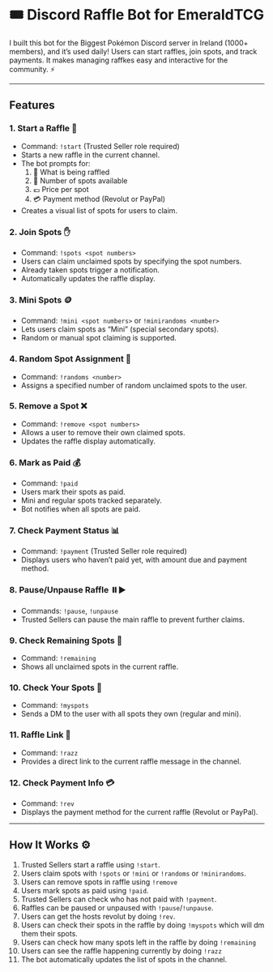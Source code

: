 # 🎟️ Discord Raffle Bot for EmeraldTCG

I built this bot for the Biggest Pokémon Discord server in Ireland (1000+ members), and it’s used daily! Users can start raffles, join spots, and track payments. It makes managing raffkes easy and interactive for the community. ⚡

---

## Features

### 1. **Start a Raffle** 🏁
- Command: `!start` (Trusted Seller role required)
- Starts a new raffle in the current channel.
- The bot prompts for:
  1. 🎁 What is being raffled
  2. 🔢 Number of spots available
  3. 💶 Price per spot
  4. 💳 Payment method (Revolut or PayPal)
- Creates a visual list of spots for users to claim.

### 2. **Join Spots** ✋
- Command: `!spots <spot numbers>`
- Users can claim unclaimed spots by specifying the spot numbers.
- Already taken spots trigger a notification.
- Automatically updates the raffle display.

### 3. **Mini Spots** 🪙
- Command: `!mini <spot numbers>` or `!minirandoms <number>`
- Lets users claim spots as “Mini” (special secondary spots).
- Random or manual spot claiming is supported.

### 4. **Random Spot Assignment** 🎲
- Command: `!randoms <number>`
- Assigns a specified number of random unclaimed spots to the user.

### 5. **Remove a Spot** ❌
- Command: `!remove <spot numbers>`
- Allows a user to remove their own claimed spots.
- Updates the raffle display automatically.

### 6. **Mark as Paid** 💰
- Command: `!paid`
- Users mark their spots as paid.
- Mini and regular spots tracked separately.
- Bot notifies when all spots are paid.

### 7. **Check Payment Status** 📊
- Command: `!payment` (Trusted Seller role required)
- Displays users who haven’t paid yet, with amount due and payment method.

### 8. **Pause/Unpause Raffle** ⏸️▶️
- Commands: `!pause`, `!unpause`
- Trusted Sellers can pause the main raffle to prevent further claims.

### 9. **Check Remaining Spots** 🔢
- Command: `!remaining`
- Shows all unclaimed spots in the current raffle.

### 10. **Check Your Spots** 📩
- Command: `!myspots`
- Sends a DM to the user with all spots they own (regular and mini).

### 11. **Raffle Link** 🔗
- Command: `!razz`
- Provides a direct link to the current raffle message in the channel.

### 12. **Check Payment Info** 💳
- Command: `!rev`
- Displays the payment method for the current raffle (Revolut or PayPal).

---

## How It Works ⚙️
1. Trusted Sellers start a raffle using `!start`.
2. Users claim spots with `!spots` or `!mini` or `!randoms` or `!minirandoms`.
3. Users can remove spots in raffle using `!remove`
4. Users mark spots as paid using `!paid`.
5. Trusted Sellers can check who has not paid with `!payment`.
6. Raffles can be paused or unpaused with `!pause`/`!unpause`.
7. Users can get the hosts revolut by doing `!rev`.
8. Users can check their spots in the raffle by doing `!myspots` which will dm them their spots.
9. Users can check how many spots left in the raffle by doing `!remaining`
10. Users can see the raffle happening currently by doing `!razz`
11. The bot automatically updates the list of spots in the channel.
